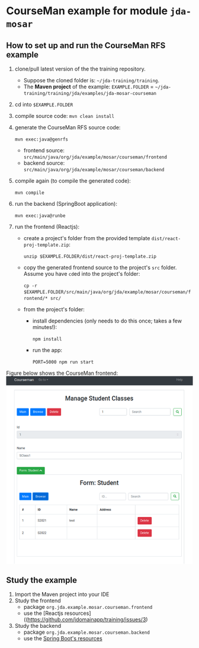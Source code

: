 # CourseMan example for module `jda-mosar`

## How to set up and run the CourseMan RFS example
1. clone/pull latest version of the the training repository.
   - Suppose the cloned folder is: `~/jda-training/training`.
   - The **Maven project** of the example:
      `EXAMPLE.FOLDER` = `~/jda-training/training/jda/examples/jda-mosar-courseman`

2. cd into `$EXAMPLE.FOLDER`
3. compile source code: `mvn clean install`
4. generate the CourseMan RFS source code:

   `mvn exec:java@genrfs`

   - frontend source: `src/main/java/org/jda/example/mosar/courseman/frontend`
   - backend source: `src/main/java/org/jda/example/mosar/courseman/backend`
5. compile again (to compile the generated code): 

    `mvn compile`

6. run the backend (SpringBoot application):

    `mvn exec:java@runbe`
7. run the frontend (Reactjs):
   - create a project's folder from the provided template `dist/react-proj-template.zip`:

     `unzip $EXAMPLE.FOLDER/dist/react-proj-template.zip`

   - copy the generated frontend source to the project's `src` folder. Assume you have `cd`ed into the project's folder:

     `cp -r $EXAMPLE.FOLDER/src/main/java/org/jda/example/mosar/courseman/frontend/* src/`
    
   - from the project's folder:
     - install dependencies (only needs to do this once; takes a few minutes!):

       `npm install`

     - run the app:

       `PORT=5000 npm run start`

Figure below shows the CourseMan frontend:
![RESTful CourseMan example](https://github.com/jdomainapp/jda/blob/main/modules/mosar/docs/images/FrontEnd-CourseMan.png)

## Study the example
1. Import the Maven project into your IDE
2. Study the frontend
   - package `org.jda.example.mosar.courseman.frontend`
   - use the [Reactjs resources]((https://github.com/jdomainapp/training/issues/3)
3. Study the backend
   - package `org.jda.example.mosar.courseman.backend`
   - use the [Spring Boot's resources](https://github.com/jdomainapp/training/issues/2)

